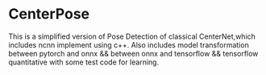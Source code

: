 # CenterPose
This is a simplified version of Pose Detection of classical CenterNet,which includes ncnn implement using c++.
Also includes model transformation between pytorch and onnx && between onnx and tensorflow && tensorflow quantitative with some test code for learning.
